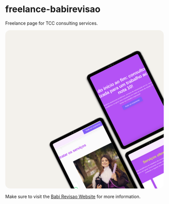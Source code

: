 # freelance-babirevisao

Freelance page for TCC consulting services.

<p align="center">
  <img src="./public//images//mockup.png" alt="Example image of babi revisao website" style="border-radius: 15px;">
</p>

Make sure to visit the [Babi Revisao Website](https://babirevisao.vercel.app/) for more information.
